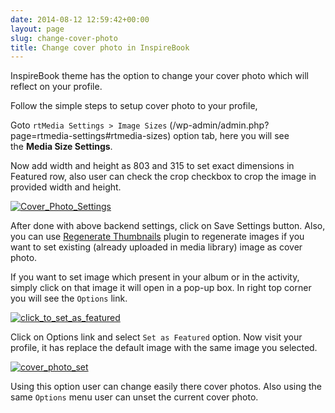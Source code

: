 ```yaml
---
date: 2014-08-12 12:59:42+00:00
layout: page
slug: change-cover-photo
title: Change cover photo in InspireBook
---
```


InspireBook theme has the option to change your cover photo which will reflect on your profile.

Follow the simple steps to setup cover photo to your profile,

Goto `rtMedia Settings > Image Sizes` (/wp-admin/admin.php?page=rtmedia-settings#rtmedia-sizes) option tab, here you will see the **Media Size Settings**.

Now add width and height as 803 and 315 to set exact dimensions in Featured row, also user can check the crop checkbox to crop the image in provided width and height.

[![Cover_Photo_Settings](https://rtcamp.com/wp-content/uploads/2014/02/Cover_Photo_Settings.png)](https://rtcamp.com/wp-content/uploads/2014/02/Cover_Photo_Settings.png)

After done with above backend settings, click on Save Settings button. Also, you can use [Regenerate Thumbnails](http://wordpress.org/plugins/regenerate-thumbnails/) plugin to regenerate images if you want to set existing (already uploaded in media library) image as cover photo.

If you want to set image which present in your album or in the activity, simply click on that image it will open in a pop-up box. In right top corner you will see the `Options` link.

[![click_to_set_as_featured](https://rtcamp.com/wp-content/uploads/2014/02/click_to_set_as_featured.png)](https://rtcamp.com/wp-content/uploads/2014/02/click_to_set_as_featured.png)

Click on Options link and select `Set as Featured` option. Now visit your profile, it has replace the default image with the same image you selected.

[![cover_photo_set](https://rtcamp.com/wp-content/uploads/2014/02/cover_photo_set.png)](https://rtcamp.com/wp-content/uploads/2014/02/cover_photo_set.png)

Using this option user can change easily there cover photos. Also using the same `Options` menu user can unset the current cover photo.
